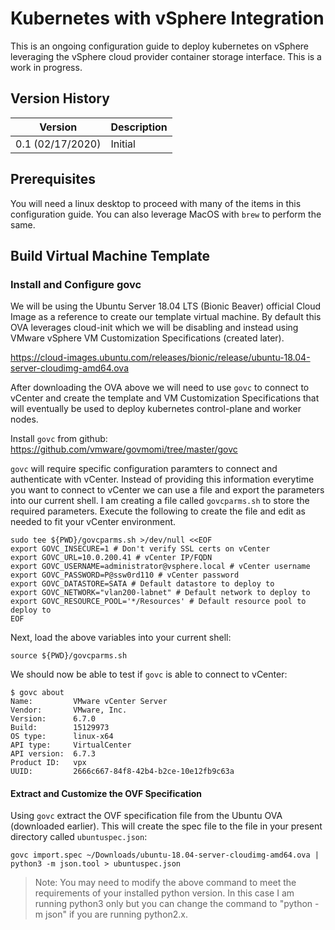 # Kubernetes with vSphere Integration
This is an ongoing configuration guide to deploy kubernetes on vSphere leveraging the vSphere cloud provider container storage interface. This is a work in progress.

## Version History
| Version          | Description |
| ---------------- | ----------- |
| 0.1 (02/17/2020) | Initial     |

## Prerequisites
You will need a linux desktop to proceed with many of the items in this configuration guide. You can also leverage MacOS with `brew` to perform the same.

## Build Virtual Machine Template
### Install and Configure govc
We will be using the Ubuntu Server 18.04 LTS (Bionic Beaver) official Cloud Image as a reference to create our template virtual machine. By default this OVA leverages cloud-init which we will be disabling and instead using VMware vSphere VM Customization Specifications (created later).

https://cloud-images.ubuntu.com/releases/bionic/release/ubuntu-18.04-server-cloudimg-amd64.ova

After downloading the OVA above we will need to use `govc` to connect to vCenter and create the template and VM Customization Specifications that will eventually be used to deploy kubernetes control-plane and worker nodes.

Install `govc` from github: https://github.com/vmware/govmomi/tree/master/govc

`govc` will require specific configuration paramters to connect and authenticate with vCenter. Instead of providing this information everytime you want to connect to vCenter we can use a file and export the parameters into our current shell. I am creating a file called `govcparms.sh` to store the required parameters. Execute the following to create the file and edit as needed to fit your vCenter environment.

```shell
sudo tee ${PWD}/govcparms.sh >/dev/null <<EOF
export GOVC_INSECURE=1 # Don't verify SSL certs on vCenter
export GOVC_URL=10.0.200.41 # vCenter IP/FQDN
export GOVC_USERNAME=administrator@vsphere.local # vCenter username
export GOVC_PASSWORD=P@ssw0rd110 # vCenter password
export GOVC_DATASTORE=SATA # Default datastore to deploy to
export GOVC_NETWORK="vlan200-labnet" # Default network to deploy to
export GOVC_RESOURCE_POOL='*/Resources' # Default resource pool to deploy to
EOF
```

Next, load the above variables into your current shell:

```shell
source ${PWD}/govcparms.sh
```

We should now be able to test if `govc` is able to connect to vCenter:

```shell
$ govc about
Name:         VMware vCenter Server
Vendor:       VMware, Inc.
Version:      6.7.0
Build:        15129973
OS type:      linux-x64
API type:     VirtualCenter
API version:  6.7.3
Product ID:   vpx
UUID:         2666c667-84f8-42b4-b2ce-10e12fb9c63a
```

#### Extract and Customize the OVF Specification
Using `govc` extract the OVF specification file from the Ubuntu OVA (downloaded earlier). This will create the spec file to the file in your present directory called `ubuntuspec.json`:

```shell
govc import.spec ~/Downloads/ubuntu-18.04-server-cloudimg-amd64.ova | python3 -m json.tool > ubuntuspec.json
```

> Note: You may need to modify the above command to meet the requirements of your installed python version. In this case I am running python3 only but you can change the command to "python -m json" if you are running python2.x.